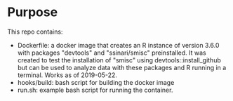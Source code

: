 # Purpose

This repo contains:

  - Dockerfile: a docker image that creates an R instance of version 3.6.0 with
  packages "devtools" and "ssinari/smisc" preinstalled. It was created to test
  the installation of "smisc" using devtools::install_github but can be used to
  analyze  data with these packages and R running in a terminal. Works as of
  2019-05-22.
  - hooks/build: bash script for building the docker image
  - run.sh: example bash script for running the container.  
